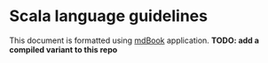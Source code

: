 # Scala language guidelines

This document is formatted using [mdBook](https://azerupi.github.io/mdBook/) application. **TODO: add a compiled variant to this repo**
